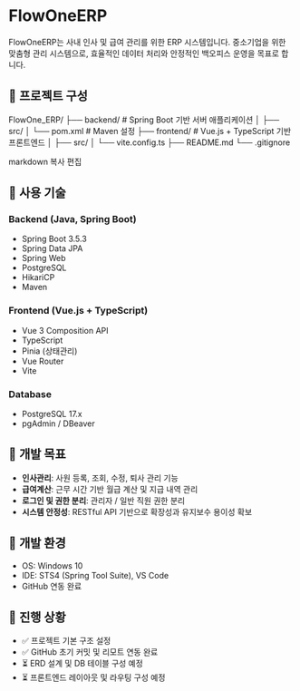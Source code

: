 # FlowOneERP

FlowOneERP는 사내 인사 및 급여 관리를 위한 ERP 시스템입니다. 중소기업을 위한 맞춤형 관리 시스템으로, 효율적인 데이터 처리와 안정적인 백오피스 운영을 목표로 합니다.

## 🧩 프로젝트 구성

FlowOne_ERP/
├── backend/ # Spring Boot 기반 서버 애플리케이션
│ ├── src/
│ └── pom.xml # Maven 설정
├── frontend/ # Vue.js + TypeScript 기반 프론트엔드
│ ├── src/
│ └── vite.config.ts
├── README.md
└── .gitignore

markdown
복사
편집

## 🔧 사용 기술

### Backend (Java, Spring Boot)
- Spring Boot 3.5.3
- Spring Data JPA
- Spring Web
- PostgreSQL
- HikariCP
- Maven

### Frontend (Vue.js + TypeScript)
- Vue 3 Composition API
- TypeScript
- Pinia (상태관리)
- Vue Router
- Vite

### Database
- PostgreSQL 17.x
- pgAdmin / DBeaver

## 🚀 개발 목표

- **인사관리**: 사원 등록, 조회, 수정, 퇴사 관리 기능
- **급여계산**: 근무 시간 기반 월급 계산 및 지급 내역 관리
- **로그인 및 권한 분리**: 관리자 / 일반 직원 권한 분리
- **시스템 안정성**: RESTful API 기반으로 확장성과 유지보수 용이성 확보

## 📌 개발 환경

- OS: Windows 10
- IDE: STS4 (Spring Tool Suite), VS Code
- GitHub 연동 완료

## 📂 진행 상황

- ✅ 프로젝트 기본 구조 설정
- ✅ GitHub 초기 커밋 및 리모트 연동 완료
- ⏳ ERD 설계 및 DB 테이블 구성 예정
- ⏳ 프론트엔드 레이아웃 및 라우팅 구성 예정
